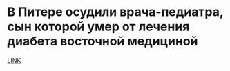 # В Питере осудили врача-педиатра, сын которой умер от лечения диабета восточной медициной



[LINK](https://varlamov.ru/3007695.html)